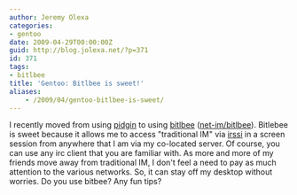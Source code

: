 ```yaml
---
author: Jeremy Olexa
categories:
- gentoo
date: 2009-04-29T00:00:00Z
guid: http://blog.jolexa.net/?p=371
id: 371
tags:
- bitlbee
title: 'Gentoo: Bitlbee is sweet!'
aliases:
    - /2009/04/gentoo-bitlbee-is-sweet/
---
```


I recently moved from using [pidgin][1] to using [bitlbee][2] ([net-im/bitlbee][3]). Bitlebee is sweet because it allows me to access "traditional IM" via [irssi][4] in a screen session from anywhere that I am via my co-located server. Of course, you can use any irc client that you are familiar with. As more and more of my friends move away from traditional IM, I don't feel a need to pay as much attention to the various networks. So, it can stay off my desktop without worries. Do you use bitbee? Any fun tips?

 [1]: http://www.pidgin.im/
 [2]: http://www.bitlbee.org
 [3]: http://packages.gentoo.org/package/net-im/bitlbee
 [4]: http://irssi.org/